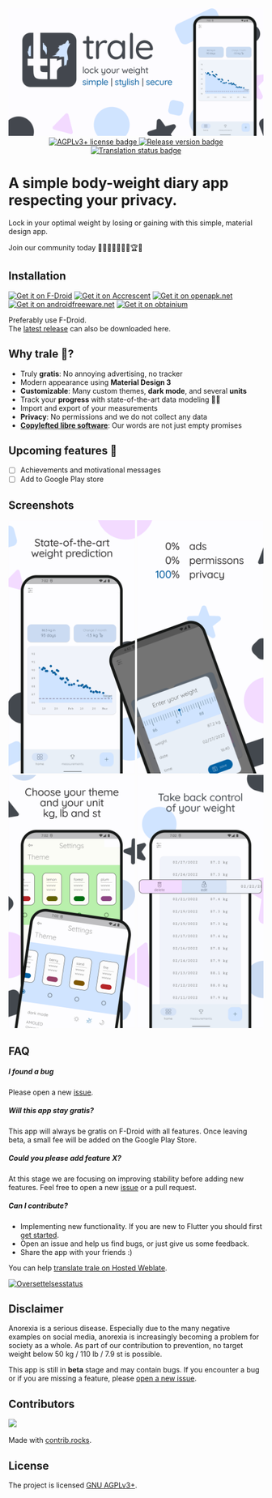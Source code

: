 <div align="center">
    <img src="fastlane/metadata/android/en-US/images/featureGraphic.png" />
    <a href="https://www.gnu.org/licenses/agpl-3.0" alt="License: GPLv3"><img src="https://img.shields.io/badge/License-AGPL%20v3-blue.svg" alt="AGPLv3+ license badge" />
    <a href="https://github.com/QuantumPhysique/trale/releases" alt="GitHub releases"><img src="https://img.shields.io/github/release/QuantumPhysique/trale.svg" alt="Release version badge" />
    <a href="https://hosted.weblate.org/engage/trale/"><img src="https://hosted.weblate.org/widget/trale/localizations/svg-badge.svg" alt="Translation status badge" />
</a>
</div>

# A simple body-weight diary app respecting your privacy.

Lock in your optimal weight by losing or gaining with this simple, material design app.

Join our community today 🐺🤸‍♀️🏋‍♀️🧘‍♂️🏆🥇


## Installation

[<img src="https://fdroid.gitlab.io/artwork/badge/get-it-on.png" alt="Get it on F-Droid" height="80">](https://f-droid.org/packages/de.quantumphysique.trale)
[<img alt="Get it on Accrescent" src="https://accrescent.app/badges/get-it-on.png" height="80">](https://accrescent.app/app/de.quantumphysique.trale)
[<img alt="Get it on openapk.net" src="https://www.openapk.net/images/openapk-badge.png" height="80">](https://www.openapk.net/trale/de.quantumphysique.trale)
[<img alt="Get it on androidfreeware.net" src="https://www.androidfreeware.net/images/androidfreeware-badge.png" height="80">](https://www.androidfreeware.net/get-trale-apk.html)
[<img alt="Get it on obtainium" src="https://github.com/user-attachments/assets/713d71c5-3dec-4ec4-a3f2-8d28d025a9c6" height="80">](http://apps.obtainium.imranr.dev/redirect.html?r=obtainium://app/%7B%22id%22%3A%22de.quantumphysique.trale%22%2C%22url%22%3A%22https%3A%2F%2Fgithub.com%2FQuantumPhysique%2Ftrale%22%2C%22author%22%3A%22QuantumPhysique%22%2C%22name%22%3A%22trale%22%2C%22additionalSettings%22%3A%22%7B%5C%22includePrereleases%5C%22%3Afalse%7D%22%7D)

Preferably use F-Droid. \
The [latest release](https://github.com/QuantumPhysique/trale/releases/latest) can also be downloaded here.

## Why trale 🐺?
- Truly **gratis**: No annoying advertising, no tracker
- Modern appearance using **Material Design 3**
- **Customizable**: Many custom themes, **dark mode**, and several **units**
- Track your **progress** with state-of-the-art data modeling 🧑‍💻
- Import and export of your measurements
- **Privacy**: No permissions and we do not collect any data
- **<a href="https://github.com/comradekingu/trale/blob/main/LICENSE">Copylefted libre software</a>**: Our words are not just empty promises

## Upcoming features 🚀
- [ ] Achievements and motivational messages
- [ ] Add to Google Play store

## Screenshots
<div align="center">
    <img width="250" src="fastlane/metadata/android/en-US/images/phoneScreenshots/1.jpg" />
    <img width="250" src="fastlane/metadata/android/en-US/images/phoneScreenshots/2.jpg" />
    <img width="250" src="fastlane/metadata/android/en-US/images/phoneScreenshots/3.jpg" />
    <img width="250" src="fastlane/metadata/android/en-US/images/phoneScreenshots/4.jpg" />
</div>

## FAQ
##### I found a bug
Please open a new <a href="https://github.com/QuantumPhysique/trale/issues">issue</a>.

##### Will this app stay gratis?
This app will always be gratis on F-Droid with all features.
Once leaving beta, a small fee will be added on the Google Play Store.

##### Could you please add feature X?
At this stage we are focusing on improving stability before adding new features.
Feel free to open a new <a href="https://github.com/QuantumPhysique/trale/issues">issue</a> or a pull request.

##### Can I contribute?
- Implementing new functionality. If you are new to Flutter you should first [get started](https://flutter.dev/docs/get-started/install).
- Open an issue and help us find bugs, or just give us some feedback.
- Share the app with your friends :)

You can help [translate trale on Hosted Weblate](https://hosted.weblate.org/engage/trale/).

<a href="https://hosted.weblate.org/engage/trale/">
<img src="https://hosted.weblate.org/widget/trale/horizontal-auto.svg" alt="Oversettelsesstatus" />
</a>

## Disclaimer
Anorexia is a serious disease.
Especially due to the many negative examples on social media, anorexia is increasingly becoming a problem for society as a whole.
As part of our contribution to prevention, no target weight below 50 kg / 110 lb / 7.9 st is possible.

This app is still in <b>beta</b> stage and may contain bugs.
If you encounter a bug or if you are missing a feature, please <a href="https://github.com/QuantumPhysique/trale/issues">open a new issue</a>.

## Contributors

<a href="https://github.com/QuantumPhysique/trale/graphs/contributors">
  <img src="https://contrib.rocks/image?repo=QuantumPhysique/trale" />
</a>

Made with [contrib.rocks](https://contrib.rocks).

## License
The project is licensed [GNU AGPLv3+](https://github.com/QuantumPhysique/trale/blob/main/LICENSE).
